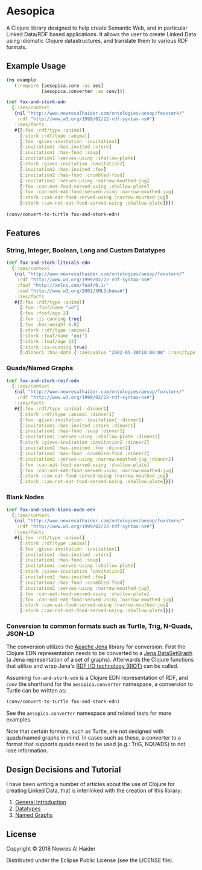 # Aesopica

A Clojure library designed to help create Semantic Web, and in particular Linked Data/RDF based applications. 
It allows the user to create Linked Data using idiomatic Clojure datastructures, and translate them to various RDF formats.

## Example Usage


```clojure
(ns example
   (:require [aesopica.core :as aes]
             [aesopica.converter :as conv]))

(def fox-and-stork-edn
  {::aes/context
   {nil "http://www.newresalhaider.com/ontologies/aesop/foxstork/"
    :rdf "http://www.w3.org/1999/02/22-rdf-syntax-ns#"}
   ::aes/facts
   #{[:fox :rdf/type :animal]
     [:stork :rdf/type :animal]
     [:fox :gives-invitation :invitation1]
     [:invitation1 :has-invited :stork]
     [:invitation1 :has-food :soup]
     [:invitation1 :serves-using :shallow-plate]
     [:stork :gives-invitation :invitation2]
     [:invitation2 :has-invited :fox]
     [:invitation2 :has-food :crumbled-food]
     [:invitation2 :serves-using :narrow-mouthed-jug]
     [:fox :can-eat-food-served-using :shallow-plate]
     [:fox :can-not-eat-food-served-using :narrow-mouthed-jug]
     [:stork :can-eat-food-served-using :narrow-mouthed-jug]
     [:stork :can-not-eat-food-served-using :shallow-plate]}})
  
(conv/convert-to-turtle fox-and-stork-edn)
```
## Features

### String, Integer, Boolean, Long and Custom Datatypes

```clojure
(def fox-and-stork-literals-edn
  {::aes/context
   {nil "http://www.newresalhaider.com/ontologies/aesop/foxstork/"
    :rdf "http://www.w3.org/1999/02/22-rdf-syntax-ns#"
    :foaf "http://xmlns.com/foaf/0.1/"
    :xsd "http://www.w3.org/2001/XMLSchema#"}
   ::aes/facts
   #{[:fox :rdf/type :animal]
     [:fox :foaf/name "vo"]
     [:fox :foaf/age 2]
     [:fox :is-cunning true]
     [:fox :has-weight 6.8]
     [:stork :rdf/type :animal]
     [:stork :foaf/name "ooi"]
     [:stork :foaf/age 13]
     [:stork :is-cunning true]
     [:dinner1 :has-date {::aes/value "2002-05-30T18:00:00" ::aes/type :xsd/dateTime}]}})
```
### Quads/Named Graphs


```clojure
(def fox-and-stork-reif-edn
  {::aes/context
   {nil "http://www.newresalhaider.com/ontologies/aesop/foxstork/"
    :rdf "http://www.w3.org/1999/02/22-rdf-syntax-ns#"}
   ::aes/facts
   #{[:fox :rdf/type :animal :dinner1]
     [:stork :rdf/type :animal :dinner1]
     [:fox :gives-invitation :invitation1 :dinner1]
     [:invitation1 :has-invited :stork :dinner1]
     [:invitation1 :has-food :soup :dinner1]
     [:invitation1 :serves-using :shallow-plate :dinner1]
     [:stork :gives-invitation :invitation2 :dinner2]
     [:invitation2 :has-invited :fox :dinner2]
     [:invitation2 :has-food :crumbled-food :dinner2]
     [:invitation2 :serves-using :narrow-mouthed-jug :dinner2]
     [:fox :can-eat-food-served-using :shallow-plate]
     [:fox :can-not-eat-food-served-using :narrow-mouthed-jug]
     [:stork :can-eat-food-served-using :narrow-mouthed-jug]
     [:stork :can-not-eat-food-served-using :shallow-plate]}})
```

### Blank Nodes 


```clojure
(def fox-and-stork-blank-node-edn
  {::aes/context
   {nil "http://www.newresalhaider.com/ontologies/aesop/foxstork/"
    :rdf "http://www.w3.org/1999/02/22-rdf-syntax-ns#"}
   ::aes/facts
   #{[:fox :rdf/type :animal]
     [:stork :rdf/type :animal]
     [:fox :gives-invitation 'invitation1]
     ['invitation1 :has-invited :stork]
     ['invitation1 :has-food :soup]
     ['invitation1 :serves-using :shallow-plate]
     [:stork :gives-invitation 'invitation2]
     ['invitation2 :has-invited :fox]
     ['invitation2 :has-food :crumbled-food]
     ['invitation2 :serves-using :narrow-mouthed-jug]
     [:fox :can-eat-food-served-using :shallow-plate]
     [:fox :can-not-eat-food-served-using :narrow-mouthed-jug]
     [:stork :can-eat-food-served-using :narrow-mouthed-jug]
     [:stork :can-not-eat-food-served-using :shallow-plate]}})
```

### Conversion to common formats such as Turtle, Trig, N-Quads, JSON-LD

The conversion utilizes the [Apache Jena](https://jena.apache.org/) library for conversion. 
First the Clojure EDN representation needs to be converted to a [Jena DataSetGraph](http://jena.apache.org/documentation/javadoc/arq/org/apache/jena/sparql/core/DatasetGraph.html) (a Jena representation of a set of graphs).
Afterwards the Clojure functions that utilize and wrap Jena's [RDF I/O technology (RIOT)](https://jena.apache.org/documentation/io/) can be called. 

Assuming `fox-and-stork-edn` is a Clojure EDN representation of RDF, and `conv` the shorthand for the `aesopica.converter` namespace, a conversion to Turtle can be written as:

```clojure
(conv/convert-to-turtle fox-and-stork-edn)
```
See the `aesopica.converter` namespace and related tests for more examples. 

Note that certain formats, such as Turtle, are not designed with quads/named graphs in mind.
In cases such as these, a converter to a format that supports quads need to be used (e.g.: TriG, NQUADS) to not lose information.

## Design Decisions and Tutorial

I have been writing a number of articles about the use of Clojure for creating Linked Data, that is interlinked with the creation of this library:

1. [General Introduction](https://www.newresalhaider.com/post/aesopica-1/)
2. [Datatypes](https://www.newresalhaider.com/post/aesopica-2/)
2. [Named Graphs](https://www.newresalhaider.com/post/aesopica-3/)

## License

Copyright © 2018 Newres Al Haider

Distributed under the Eclipse Public License (see the LICENSE file). 
